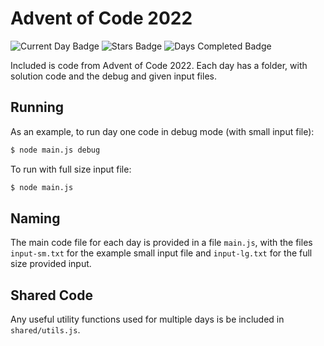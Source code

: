 # Advent of Code 2022

![Current Day Badge](https://img.shields.io/badge/day%20📅-2-blue)
![Stars Badge](https://img.shields.io/badge/stars%20⭐-34-yellow)
![Days Completed Badge](https://img.shields.io/badge/days%20completed-17-red)

Included is code from Advent of Code 2022. Each day has a folder, with solution code and the debug and given input files.

## Running

As an example, to run day one code in debug mode (with small input file):

```bash
$ node main.js debug
```

To run with full size input file:

```bash
$ node main.js
```

## Naming

The main code file for each day is provided in a file `main.js`, with the files `input-sm.txt` for the example small input file and `input-lg.txt` for the full size provided input.

## Shared Code

Any useful utility functions used for multiple days is be included in `shared/utils.js`.

